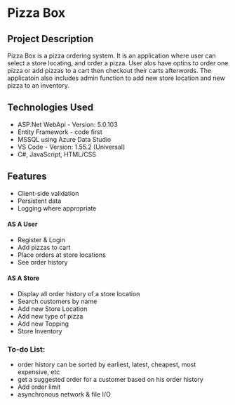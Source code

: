  # Pizza Box

 ## Project Description
 Pizza Box is a pizza ordering system. It is an application where user can select a store locating, and
 order a pizza. User alos have optins to order one pizza or add pizzas to a cart then checkout their carts
 afterwords. The applicatoin also includes admin function to add new store location and new pizza to an inventory.  

## Technologies Used
* ASP.Net WebApi - Version: 5.0.103
* Entity Framework - code first
* MSSQL using Azure Data Studio
* VS Code - Version: 1.55.2 (Universal)
* C#, JavaScript, HTML/CSS

## Features
* Client-side validation 
* Persistent data
* Logging where appropriate

#### AS A User
* Register & Login
* Add pizzas to cart
* Place orders at store locations
* See order history 

#### AS A Store
* Display all order history of a store location
* Search customers by name 
* Add new Store Location
* Add new type of pizza
* Add new Topping 
* Store Inventory

### To-do List:
* order history can be sorted by earliest, latest, cheapest, most expensive, etc
* get a suggested order for a customer based on his order history
* Add order limit 
* asynchronous network & file I/O
